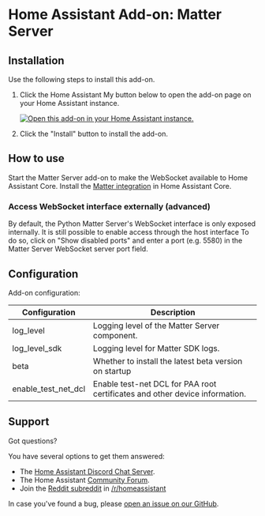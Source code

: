 # Home Assistant Add-on: Matter Server

## Installation

Use the following steps to install this add-on.

1. Click the Home Assistant My button below to open the add-on page on your
   Home Assistant instance.

   [![Open this add-on in your Home Assistant instance.][addon-badge]][addon]

1. Click the "Install" button to install the add-on.

## How to use

Start the Matter Server add-on to make the WebSocket available to Home
Assistant Core. Install the [Matter integration][matter_integration]
in Home Assistant Core.

### Access WebSocket interface externally (advanced)

By default, the Python Matter Server's WebSocket interface is only exposed
internally. It is still possible to enable access through the host interface
To do so, click on "Show disabled ports" and enter a port (e.g. 5580) in the
Matter Server WebSocket server port field.

## Configuration

Add-on configuration:

| Configuration       | Description                                                 |
|---------------------|-------------------------------------------------------------|
| log_level           | Logging level of the Matter Server component.               |
| log_level_sdk       | Logging level for Matter SDK logs.                          |
| beta                | Whether to install the latest beta version on startup       |
| enable_test_net_dcl | Enable test-net DCL for PAA root certificates and other device information. |

## Support

Got questions?

You have several options to get them answered:

- The [Home Assistant Discord Chat Server][discord].
- The Home Assistant [Community Forum][forum].
- Join the [Reddit subreddit][reddit] in [/r/homeassistant][reddit]

In case you've found a bug, please [open an issue on our GitHub][issue].

[addon]: https://my.home-assistant.io/redirect/supervisor_addon/?addon=core_matter_server
[addon-badge]: https://my.home-assistant.io/badges/supervisor_addon.svg
[discord]: https://discord.gg/c5DvZ4e
[forum]: https://community.home-assistant.io
[reddit]: https://reddit.com/r/homeassistant
[issue]: https://github.com/home-assistant/addons/issues
[matter_server_repo]: https://github.com/home-assistant-libs/python-matter-server
[matter_integration]: https://www.home-assistant.io/integrations/matter/
